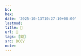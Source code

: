 ```yaml
---
bc:
hex:
date: '2025-10-13T10:27:10+08:00'
lastmod:
title: 􃞭
url: 􃞭
tags: [鉞]
src: DCCV
note:
---
```

